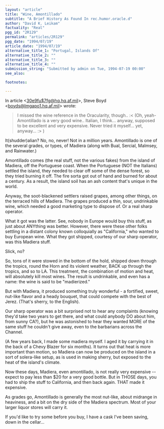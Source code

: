 ```yaml
---
layout: "article"
title: "Wine, Amontillado"
subtitle: "A Brief History As Found In rec.humor.oracle.d"
author: "David K. Leikam"
factuality: "Real"
pgg_id: "2R129"
permalink: "articles/2R129"
pgg_date: "1994/07/19"
article_date: "1994/07/19"
alternative_title_1: "Portugal, Islands Of"
alternative_title_2: ""
alternative_title_3: ""
alternative_title_4: ""
submission_string: "Submitted by admin on Tue, 1994-07-19 00:00"
see_also:

footnotes: 

---
```

<div>
<p>In article &lt;<a href="https://web.archive.org/web/20130205230514/mailto:30e9fu%247fg@hq.hq.af.mil">30e9fu$7fg@hq.hq.af.mil</a>&gt;, Steve Boyd &lt;<a href="https://web.archive.org/web/20130205230514/mailto:boyds@lmgapo1.hq.af.mil">boyds@lmgapo1.hq.af.mil</a>&gt; wrote:</p>
<blockquote>I missed the wine reference in the Oracularity, though.. :&lt; (Oh, yeah- Amontillado is a very good wine.. Italian, I think... anyway, supposed to be excellent and very expensive. Never tried it myself... yet, anyway... :&gt; )</blockquote>
<p>It(shudder)alian? No, no, never! Not in a million years. Amontillado is one of the several grades, or types, of Madiera (along with Bual, Sercial, Malmsey, and Rainwater.)</p>
<p>Amontillado comes (the real stuff, not the various fakes) from the island of Madiera, off the Portuguese coast. When the Portuguese (NOT the Italians) settled the island, they needed to clear off some of the dense forest, so they tried burning it off. The fire sorta got out of hand and burned for about a century. As a result, the island soil has an ash content that's unique in the world.</p>
<p>Anyway, the soot-blackened settlers raised grapes, among other things, on the terraced hills of Madiera. The grapes produced a thin, sour, undrinkable wine, which needed a good marketing type to dispose of. Or a real sharp operator.</p>
<p>What it got was the latter. See, nobody in Europe would buy this stuff, as just about ANYthing was better. However, there were these other folks settling in a distant colony known colloquially as "California," who wanted to buy European wine. What they got shipped, courtesy of our sharp operator, was this Madiera stuff.</p>
<p>Slick, no?</p>
<p>So, tons of it were stowed in the bottom of the hold, shipped down through the tropics, round the Horn and its violent weather, BACK up through the tropics, and so to LA. This treatment, the combination of motion and heat, will absolutely kill most wines. The result is undrinkable, and even has a name: the wine is said to be "madierized."</p>
<p>But with Madiera, it produced something truly wonderful - a fortified, sweet, nut-like flavor and a heady bouquet, that could compete with the best of Jerez. (That's sherry, to the English).</p>
<p>Our sharp operator was a bit surprised not to hear any complaints (knowing they'd take two years to get there, and what could anybody DO about him, from sunny CA?), but he was astonished to hear they wanted MORE of the same stuff he couldn't give away, even to the barbarians across the Channel.</p>
<p>(A few years back, I made some madiera myself. I aged it by carrying it in the back of a Chevy Blazer for six months). It turns out that heat is more important than motion, so Madiera can now be produced on the island in a sort of solera-like setup, as is used in making sherry, but exposed to the heat of the island's climate.</p>
<p>Now these days, Madiera, even amontillado, is not really very expensive -- expect to pay less than $20 for a very good bottle. But in THOSE days, you had to ship the stuff to California, and then back again. THAT made it expensive.</p>
<p>As grades go, Amontillado is generally the most nut-like, about midrange in heaviness, and a bit on the dry side of the Madiera spectrum. Most of your larger liquor stores will carry it.</p>
<p>If you'd like to try some before you buy, I have a cask I've been saving, down in the cellar... <!--Amazon_CLS_IM_END--></p>
</div>

